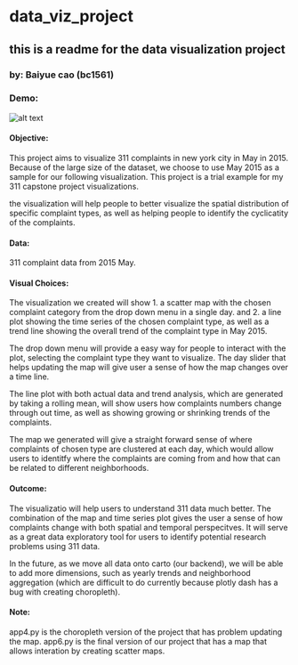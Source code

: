 # data_viz_project

## this is a readme for the data visualization project
### by: Baiyue cao (bc1561)

### Demo:
![alt text]("https://github.com/SPTKL/data_viz_project/blob/master/images/demo.gif")

#### Objective:
This project aims to visualize 311 complaints in new york city in May in 2015. Because of the large size of the dataset, we choose to use May 2015 as a sample for our following visualization. This project is a trial example for my 311 capstone project visualizations.

the visualization will help people to better visualize the spatial distribution of specific complaint types, as well as helping people to identify the cyclicatity of the complaints.

#### Data:
311 complaint data from 2015 May.

#### Visual Choices:
The visualization we created will show 1. a scatter map with the chosen complaint category from the drop down menu in a single day. and 2. a line plot showing the time series of the chosen complaint type, as well as a trend line showing the overall trend of the complaint type in May 2015.

The drop down menu will provide a easy way for people to interact with the plot, selecting the complaint type they want to visualize. The day slider that helps updating the map will give user a sense of how the map changes over a time line.

The line plot with both actual data and trend analysis, which are generated by taking a rolling mean, will show users how complaints numbers change through out time, as well as showing growing or shrinking trends of the complaints.

The map we generated will give a straight forward sense of where complaints of chosen type are clustered at each day, which would allow users to identitfy where the complaints are coming from and how that can be related to different neighborhoods.

#### Outcome:
The visualizatio will help users to understand 311 data much better. The combination of the map and time series plot gives the user a sense of how complaints change with both spatial and temporal perspecitves. It will serve as a great data exploratory tool for users to identify potential research problems using 311 data.

In the future, as we move all data onto carto (our backend), we will be able to add more dimensions, such as yearly trends and neighborhood aggregation (which are difficult to do currently because plotly dash has a bug with creating choropleth).

#### Note:
app4.py is the choropleth version of the project that has problem updating the map.
app6.py is the final version of our project that has a map that allows interation by creating scatter maps.
